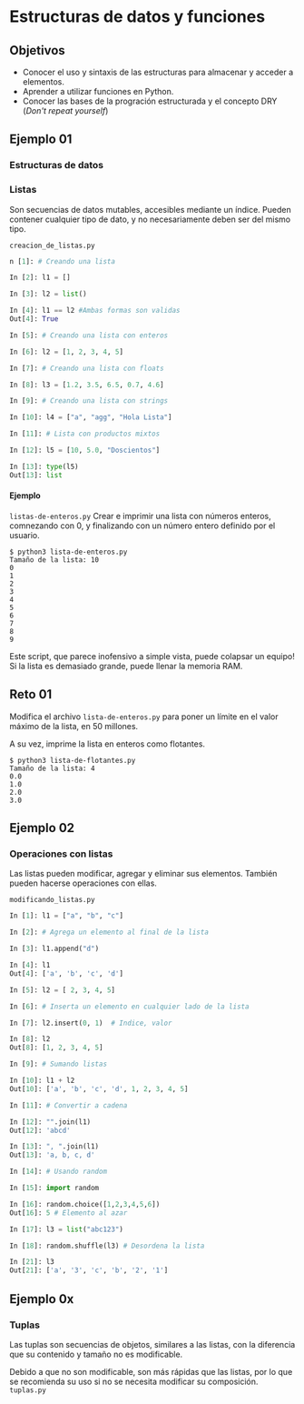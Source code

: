#  Estructuras de datos y funciones

## Objetivos

* Conocer el uso y sintaxis de las estructuras para almacenar y acceder a elementos.
* Aprender a utilizar funciones en Python.
* Conocer las bases de la progración estructurada y el concepto DRY (*Don't repeat yourself*)

## Ejemplo 01

### Estructuras de datos

### Listas
Son secuencias de datos mutables, accesibles mediante un índice. Pueden contener cualquier tipo de dato, y no necesariamente deben ser del mismo tipo.

`creacion_de_listas.py`
```python 
n [1]: # Creando una lista

In [2]: l1 = []

In [3]: l2 = list()

In [4]: l1 == l2 #Ambas formas son validas
Out[4]: True

In [5]: # Creando una lista con enteros

In [6]: l2 = [1, 2, 3, 4, 5]

In [7]: # Creando una lista con floats

In [8]: l3 = [1.2, 3.5, 6.5, 0.7, 4.6]

In [9]: # Creando una lista con strings

In [10]: l4 = ["a", "agg", "Hola Lista"]

In [11]: # Lista con productos mixtos

In [12]: l5 = [10, 5.0, "Doscientos"]

In [13]: type(l5)
Out[13]: list
```
#### Ejemplo
`listas-de-enteros.py`
Crear e imprimir una lista con números enteros, comnezando con 0, y finalizando con un número entero definido por el usuario.

```
$ python3 lista-de-enteros.py
Tamaño de la lista: 10
0
1
2
3
4
5
6
7
8
9
```

Este script, que parece inofensivo a simple vista, puede colapsar un equipo! Si la lista es demasiado grande, puede llenar la memoria RAM.

## Reto 01

Modifica el archivo `lista-de-enteros.py` para poner un límite en el valor máximo de la lista, en 50 millones.

A su vez, imprime la lista en enteros como flotantes.

```
$ python3 lista-de-flotantes.py
Tamaño de la lista: 4
0.0
1.0
2.0
3.0
```

## Ejemplo 02

### Operaciones con listas

Las listas pueden modificar, agregar y eliminar sus elementos. También pueden hacerse operaciones con ellas.

`modificando_listas.py`
```python
In [1]: l1 = ["a", "b", "c"]

In [2]: # Agrega un elemento al final de la lista

In [3]: l1.append("d")

In [4]: l1
Out[4]: ['a', 'b', 'c', 'd']

In [5]: l2 = [ 2, 3, 4, 5]

In [6]: # Inserta un elemento en cualquier lado de la lista

In [7]: l2.insert(0, 1)  # Indice, valor

In [8]: l2
Out[8]: [1, 2, 3, 4, 5]

In [9]: # Sumando listas

In [10]: l1 + l2
Out[10]: ['a', 'b', 'c', 'd', 1, 2, 3, 4, 5]

In [11]: # Convertir a cadena

In [12]: "".join(l1)
Out[12]: 'abcd'

In [13]: ", ".join(l1)
Out[13]: 'a, b, c, d'

In [14]: # Usando random

In [15]: import random

In [16]: random.choice([1,2,3,4,5,6])
Out[16]: 5 # Elemento al azar

In [17]: l3 = list("abc123")

In [18]: random.shuffle(l3) # Desordena la lista

In [21]: l3
Out[21]: ['a', '3', 'c', 'b', '2', '1']
```

## Ejemplo 0x

### Tuplas

Las tuplas son secuencias de objetos, similares a las listas, con la diferencia que su contenido y tamaño no es modificable.

Debido a que no son modificable, son más rápidas que las listas, por lo que se recomienda su uso si no se necesita modificar su composición.
`tuplas.py`
```

